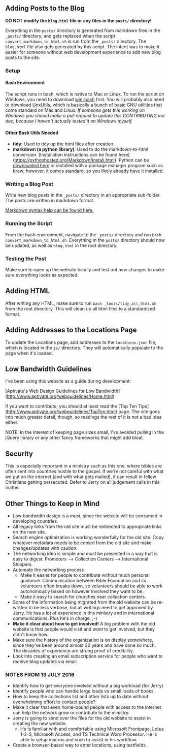## Adding Posts to the Blog

**DO NOT modify the `blog.html` file or any files in the `posts/`
directory!**

Everything in the `posts/` directory is generated from markdown files
in the `_posts/` directory, and gets replaced when the script
`convert_markdown_to_html.sh` is run from the `_posts/` directory.
The `blog.html` file also gets generated by this script.
The intent was to make it easier for someone without web development
experience to add new blog posts to the site.

### Setup

#### Bash Environment

The script runs in bash, which is native to Mac or Linux. To run the
script on Windows, you need to download [win-bash](http://win-bash.sourceforge.net/)
first. You will probably also need to download [UnxUtils](http://unxutils.sourceforge.net/),
which is basically a bunch of basic GNU utilities that come standard
on Mac and Linux. *If someone gets this working on Windows you should
make a pull request to update this CONTRIBUTING.md doc, because I
haven't actually tested it on Windows myself.*

#### Other Bash Utils Needed

- **tidy**: Used to tidy up the html files after creation.
- **markdown (a python library)**: Used to do the markdown-to-html
  conversion. [Installation instructions can be found here]
  (https://pythonhosted.org/Markdown/install.html). Python can be
  [downloaded here](https://www.python.org/downloads/) or installed
  with a package manager program such as brew; however, it comes
  standard, so you likely already have it installed.

### Writing a Blog Post

Write new blog posts in the `_posts/` directory in an appropriate
sub-folder. The posts are written in markdown format.

[Markdown syntax help can be found here.](https://daringfireball.net/projects/markdown/syntax)

### Running the Script

From the bash environment, navigate to the `_posts/` directory and
run `bash convert_markdown_to_html.sh`. Everything in the `posts/`
directory should now be updated, as well as `blog.html` in the root
directory.

### Testing the Post

Make sure to open up the website locally and test out new changes to
make sure everything looks as expected.

## Adding HTML

After writing any HTML, make sure to run `bash _tools/tidy_all_html.sh`
from the root directory. This will clean up all html files to a
standardized format.

## Adding Addresses to the Locations Page

To update the Locations page, add addresses to the `locations.json`
file, which is located in the `js/` directory. They will automatically
populate to the page when it's loaded.

## Low Bandwidth Guidelines

I've been using this website as a guide during development:

[Aptivate's Web Design Guidelines for Low Bandwidth]
(http://www.aptivate.org/webguidelines/Home.html)

If you want to contribute, you should at least read the [Top Ten Tips]
(http://www.aptivate.org/webguidelines/TopTen.html) page. The site
goes into much greater detail, though, so readings the rest of it
is not a bad idea either.

NOTE: In the interest of keeping page sizes small, I've avoided pulling
in the jQuery library or any other fancy frameworks that might add
bloat.

## Security

This is especially important in a ministry such as this one, where
bibles are often sent into countries hostile to the gospel. If we're
not careful with what we put on the internet (and with what gets
mailed), it can result in fellow Christians getting persecuted. Defer
to Jerry on all judgement calls in this matter.

## Other Things to Keep in Mind

- Low bandwidth design is a *must*, since the website will be consumed
  in developing countries.
- All legacy links from the old site must be redirected to appropriate
  links on the new site.
- Search engine optimization is working wonderfully for the old site.
  Copy whatever metadata needs to be copied from the old site and
  make changes/updates with caution.
- The networking idea is simple and must be presented in a way that is
  easy to digest. Promoters --> Collection Centers --> International
  Shippers.
- Automate the networking process
  - Make it easier for people to contribute without much personal
    guidance. Communication between Bible Foundation and its volunteers
    often breaks down, so volunteers should be able to work autonomously
    based on however involved they want to be.
  - Make it easy to search for churches near collection centers.
- Some of the information being migrated from the old website can be
  re-written to be less verbose, but all writings need to get approved
  by Jerry. He has a lot of experience in this ministry and in
  international communications. Plus he's in charge. ;-)
- **Make it clear about how to get involved!** A big problem with the
  old website is that people would visit and *want* to get involved,
  but they didn't know how.
- Make sure the history of the organization is on display somewhere,
  since they've been around almost 30 years and have done so much. The
  decades of experience are strong proof of credibility.
- Look into creating an email subscription service for people who want
  to receive blog updates via email.

### NOTES FROM 13 JULY 2016

- Identify how to get everyone involved without a big workload (for Jerry)
- Identify people who can handle large loads vs small loads of books.
- How to keep the collections list and other lists up to date without
  overwhelming effort to contact people?
- Make it clear that even home-bound people with access to the internet
  can help the network grow or contribute to the ministry.
- Jerry is going to send over the files for the old website to assist
  in creating the new website.
  - He is familiar with and comfortable using Microsoft Frontpage,
    Lotus 1-2-3, Microsoft Access, and TS Technical Word Processor.
    He is able to setup macros and such to assist in his workflow.
- Create a browser-based way to enter locations, using textfields.
